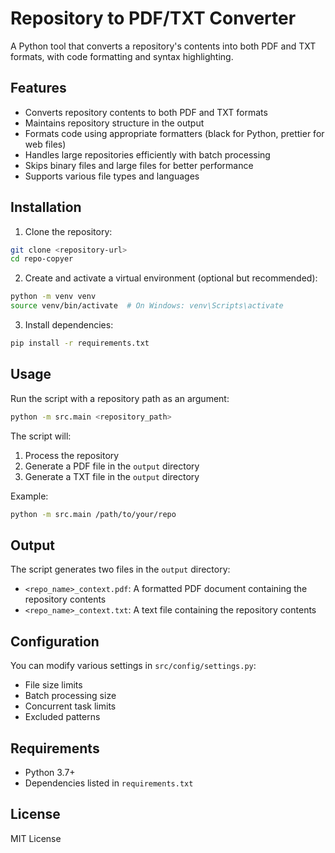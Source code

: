 # Repository to PDF/TXT Converter

A Python tool that converts a repository's contents into both PDF and TXT formats, with code formatting and syntax highlighting.

## Features

- Converts repository contents to both PDF and TXT formats
- Maintains repository structure in the output
- Formats code using appropriate formatters (black for Python, prettier for web files)
- Handles large repositories efficiently with batch processing
- Skips binary files and large files for better performance
- Supports various file types and languages

## Installation

1. Clone the repository:
```bash
git clone <repository-url>
cd repo-copyer
```

2. Create and activate a virtual environment (optional but recommended):
```bash
python -m venv venv
source venv/bin/activate  # On Windows: venv\Scripts\activate
```

3. Install dependencies:
```bash
pip install -r requirements.txt
```

## Usage

Run the script with a repository path as an argument:

```bash
python -m src.main <repository_path>
```

The script will:
1. Process the repository
2. Generate a PDF file in the `output` directory
3. Generate a TXT file in the `output` directory

Example:
```bash
python -m src.main /path/to/your/repo
```

## Output

The script generates two files in the `output` directory:
- `<repo_name>_context.pdf`: A formatted PDF document containing the repository contents
- `<repo_name>_context.txt`: A text file containing the repository contents

## Configuration

You can modify various settings in `src/config/settings.py`:
- File size limits
- Batch processing size
- Concurrent task limits
- Excluded patterns

## Requirements

- Python 3.7+
- Dependencies listed in `requirements.txt`

## License

MIT License